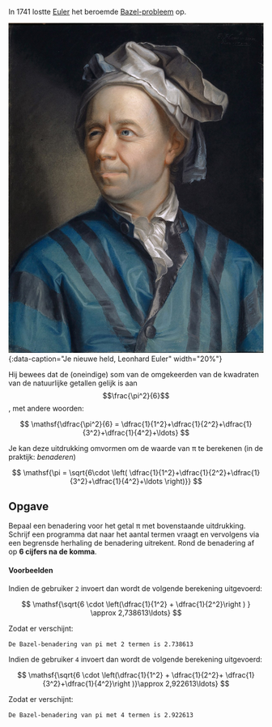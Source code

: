 In 1741 lostte <a href='https://nl.wikipedia.org/wiki/Leonhard_Euler' target='_blanc'>Euler</a> het beroemde <a href='https://nl.wikipedia.org/wiki/Bazel-probleem' target='_blanc'>Bazel-probleem</a> op. 

![Euler](media/Euler.jpg "Euler, een knappe kerel!"){:data-caption="Je nieuwe held, Leonhard Euler" width="20%"}

Hij bewees dat de (oneindige) som van de omgekeerden van de kwadraten van de natuurlijke getallen gelijk is aan $$\frac{\pi^2}{6}$$, met andere woorden:

$$
\mathsf{\dfrac{\pi^2}{6} = \dfrac{1}{1^2}+\dfrac{1}{2^2}+\dfrac{1}{3^2}+\dfrac{1}{4^2}+\ldots}
$$

Je kan deze uitdrukking omvormen om de waarde van π te berekenen (in de praktijk: *benaderen*)

$$
\mathsf{\pi = \sqrt{6\cdot \left( \dfrac{1}{1^2}+\dfrac{1}{2^2}+\dfrac{1}{3^2}+\dfrac{1}{4^2}+\ldots \right)}}
$$

## Opgave

Bepaal een benadering voor het getal π met bovenstaande uitdrukking. Schrijf een programma dat naar het aantal termen vraagt en vervolgens via een begrensde herhaling de benadering uitrekent. Rond de benadering af op **6 cijfers na de komma**.

#### Voorbeelden
Indien de gebruiker `2` invoert dan wordt de volgende berekening uitgevoerd:

$$
\mathsf{\sqrt{6 \cdot \left(\dfrac{1}{1^2} + \dfrac{1}{2^2}\right ) } \approx 2,738613\ldots}
$$

Zodat er verschijnt:
```
De Bazel-benadering van pi met 2 termen is 2.738613
```


Indien de gebruiker `4` invoert dan wordt de volgende berekening uitgevoerd:

$$
\mathsf{\sqrt{6 \cdot \left(\dfrac{1}{1^2} + \dfrac{1}{2^2}+ \dfrac{1}{3^2}+\dfrac{1}{4^2}\right )}\approx 2,922613\ldots}
$$

Zodat er verschijnt:
```
De Bazel-benadering van pi met 4 termen is 2.922613
```
